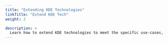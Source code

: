 ```yaml
---
title: "Extending KDE Technologies"
linkTitle: "Extend KDE Tech"
weight: 2

description: >
  Learn how to extend KDE technologies to meet the specific use-cases, when using them.
---
```


